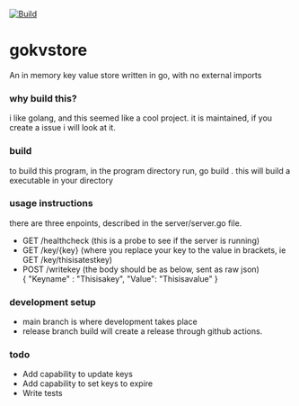 [![Build](https://github.com/LavHinsu/gokvstore/actions/workflows/buildandrelease.yml/badge.svg)](https://github.com/LavHinsu/gokvstore/actions/workflows/buildandrelease.yml)
# gokvstore
 An in memory key value store written in go, with no external imports

### why build this? 
i like golang, and this seemed like a cool project. it is maintained, if you create a issue i will look at it. 

### build
 to build this program, in the program directory run,
 go build . 
 this will build a executable in your directory

### usage instructions
 there are three enpoints, described in the server/server.go file.
 - GET /healthcheck (this is a probe to see if the server is running)
 - GET /key/{key} (where you replace your key to the value in brackets, ie GET /key/thisisatestkey)
 - POST /writekey (the body should be as below, sent as raw json)\
 {
    "Keyname" : "Thisisakey",
    "Value": "Thisisavalue"
 }

### development setup
 - main branch is where development takes place
 - release branch build will create a release through github actions.

### todo
 - Add capability to update keys
 - Add capability to set keys to expire
 - Write tests
